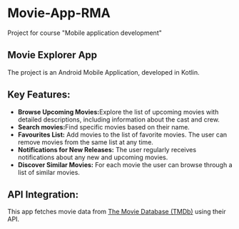 # Movie-App-RMA
Project for course "Mobile application development"

<h2>Movie Explorer App</h2>
<p>The project is an Android Mobile Application, developed in Kotlin.</p>

<h2>Key Features:</h2>
  <ul>
    <li><strong>Browse Upcoming Movies:</strong>Explore the list of upcoming movies with detailed descriptions, including information about the cast and crew.</li>
    <li><strong>Search movies:</strong>Find specific movies based on their name.</li>
    <li><strong>Favourites List:</strong> Add movies to the list of favorite movies. The user can remove movies from the same list at any time.</li>
    <li><strong>Notifications for New Releases:</strong> The user regularly receives notifications about any new and upcoming movies.</li>
    <li><strong>Discover Similar Movies:</strong> For each movie the user can browse through a list of similar movies.</li>
  </ul>

<h2>API Integration:</h2>
<p>This app fetches movie data from <a href="https://www.themoviedb.org/" target="_blank">The Movie Database (TMDb)</a> using their API.</p>
